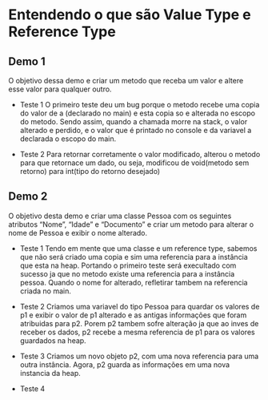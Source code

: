 # Entendendo o que são Value Type e Reference Type
## Demo 1
O objetivo dessa demo e criar um metodo que receba um valor e altere esse valor para qualquer outro.
* Teste 1
    O primeiro teste deu um bug porque o metodo recebe uma copia do valor de a (declarado no main) e esta copia so e alterada no escopo do metodo. Sendo assim, quando a chamada morre na stack, o valor alterado e perdido, e o valor que é printado no console e da variavel a declarada o escopo do main.

* Teste 2
    Para retornar corretamente o valor modificado, alterou o metodo para que retornace um dado, ou seja, modificou de void(metodo sem retorno) para int(tipo do retorno desejado) 

## Demo 2
O objetivo desta demo e criar uma classe Pessoa com os seguintes atributos “Nome”, “Idade” e “Documento” e criar um metodo para alterar o nome de Pessoa e exibir o nome alterado.

* Teste 1
    Tendo em mente que uma classe e um reference type, sabemos que não será criado uma copia e sim uma referencia para a instância que esta na heap. Portando o primeiro teste será execultado com sucesso ja que no metodo existe uma referencia para a instância pessoa. Quando o nome for alterado, refletirar tambem na referencia criada no main.

* Teste 2 
    Criamos uma variavel do tipo Pessoa para quardar os valores de p1 e exibir o valor de p1 alterado e as antigas informações que foram atribuidas para p2. Porem p2 tambem sofre alteração ja que ao inves de receber os dados, p2 recebe a mesma referencia de p1 para os valores guardados na heap.

* Teste 3
    Criamos um novo objeto p2, com uma nova referencia para uma outra instância. Agora, p2 guarda as informações em uma nova instancia da heap.

* Teste 4
